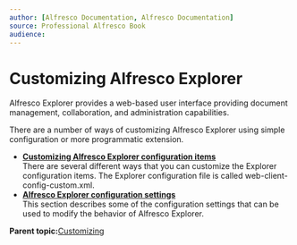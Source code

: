 ```yaml
---
author: [Alfresco Documentation, Alfresco Documentation]
source: Professional Alfresco Book
audience: 
---
```


# Customizing Alfresco Explorer

Alfresco Explorer provides a web-based user interface providing document management, collaboration, and administration capabilities.

There are a number of ways of customizing Alfresco Explorer using simple configuration or more programmatic extension.

-   **[Customizing Alfresco Explorer configuration items](../tasks/webclient-customize.md)**  
There are several different ways that you can customize the Explorer configuration items. The Explorer configuration file is called web-client-config-custom.xml.
-   **[Alfresco Explorer configuration settings](../tasks/explorer-config-settings.md)**  
This section describes some of the configuration settings that can be used to modify the behavior of Alfresco Explorer.

**Parent topic:**[Customizing](../concepts/ch-customize.md)

